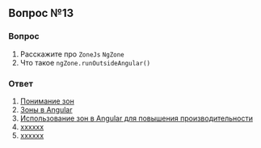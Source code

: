 ## Вопрос №13

### Вопрос 

1) Расскажите про `ZoneJs` `NgZone`
2) Что такое `ngZone.runOutsideAngular()`

### Ответ

1) [Понимание зон](https://blog.thoughtram.io/angular/2016/01/22/understanding-zones.html)
2) [Зоны в Angular](https://blog.thoughtram.io/angular/2016/02/01/zones-in-angular-2.html)
3) [Использование зон в Angular для повышения производительности](https://blog.thoughtram.io/angular/2017/02/21/using-zones-in-angular-for-better-performance.html)
4) [xxxxxx](xxxxxxxxxx)
5) [xxxxxx](xxxxxxxxxx)

